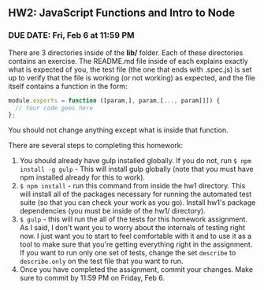 ## HW2: JavaScript Functions and Intro to Node

### DUE DATE: Fri, Feb 6 at 11:59 PM

There are 3 directories inside of the **lib/** folder.  Each of these directories contains an exercise.  The README.md file inside of each explains exactly what is expected of you, the test file (the one that ends with .spec.js) is set up to verify that the file is working (or not working) as expected, and the file itself contains a function in the form:

```js
module.exports = function ([param,], param,[..., param]]]) {
  // Your code goes here
};
```

You should not change anything except what is inside that function.

There are several steps to completing this homework:

1. You should already have gulp installed globally.  If you do not, run `$ npm install -g gulp` - This will install gulp globally (note that you must have npm installed already for this to work).
2. `$ npm install` - run this command from inside the hw1 directory.  This will install all of the packages necessary for running the automated test suite (so that you can check your work as you go). Install hw1's package dependencies (you must be inside of the hw1/ directory).
8. `$ gulp` - this will run the all of the tests for this homework assignment.  As I said, I don't want you to worry about the internals of testing right now.  I just want you to start to feel comfortable with it and to use it as a tool to make sure that you're getting everything right in the assignment.  If you want to run only one set of tests, change the set `describe` to `describe.only` on the test file that you want to run.
9. Once you have completed the assignment, commit your changes.  Make sure to commit by 11:59 PM on Friday, Feb 6.
